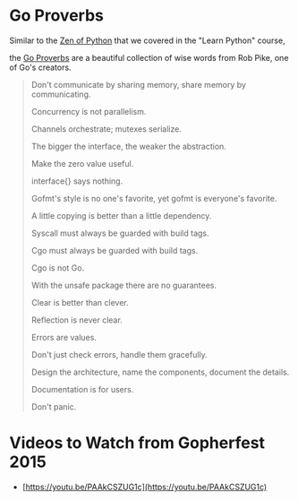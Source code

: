 # Go Proverbs

Similar to the [Zen of Python](https://peps.python.org/pep-0020/) that we covered in the "Learn Python" course,

the [Go Proverbs](https://go-proverbs.github.io/) are a beautiful collection of wise words from Rob Pike, one of Go's creators.

> Don't communicate by sharing memory, share memory by communicating.
>
> Concurrency is not parallelism.
>
> Channels orchestrate; mutexes serialize.
>
> The bigger the interface, the weaker the abstraction.
>
> Make the zero value useful.
>
> interface{} says nothing.
>
> Gofmt's style is no one's favorite, yet gofmt is everyone's favorite.
>
> A little copying is better than a little dependency.
>
> Syscall must always be guarded with build tags.
>
> Cgo must always be guarded with build tags.
>
> Cgo is not Go.
>
> With the unsafe package there are no guarantees.
>
> Clear is better than clever.
>
> Reflection is never clear.
>
> Errors are values.
>
> Don't just check errors, handle them gracefully.
>
> Design the architecture, name the components, document the details.
>
> Documentation is for users.
>
> Don't panic.

# Videos to Watch from Gopherfest 2015

- [https://youtu.be/PAAkCSZUG1c](https://youtu.be/PAAkCSZUG1c)
